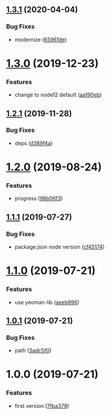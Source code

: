 ## [1.3.1](https://github.com/NaturalCycles/generator-backend-service/compare/v1.3.0...v1.3.1) (2020-04-04)


### Bug Fixes

* modernize ([65961de](https://github.com/NaturalCycles/generator-backend-service/commit/65961de54d4905a56f3a8f52fb17f4b91462c977))

# [1.3.0](https://github.com/NaturalCycles/generator-backend-service/compare/v1.2.1...v1.3.0) (2019-12-23)


### Features

* change to node12 default ([aa190eb](https://github.com/NaturalCycles/generator-backend-service/commit/aa190ebe7119fb55be0a99d11dffbf6a97f3e001))

## [1.2.1](https://github.com/NaturalCycles/generator-backend-service/compare/v1.2.0...v1.2.1) (2019-11-28)


### Bug Fixes

* deps ([d389f4a](https://github.com/NaturalCycles/generator-backend-service/commit/d389f4a1bdc0298c49ccbdc849e52d171d885b8a))

# [1.2.0](https://github.com/NaturalCycles/generator-backend-service/compare/v1.1.1...v1.2.0) (2019-08-24)


### Features

* progress ([98b06f3](https://github.com/NaturalCycles/generator-backend-service/commit/98b06f3))

## [1.1.1](https://github.com/NaturalCycles/generator-backend-service/compare/v1.1.0...v1.1.1) (2019-07-27)


### Bug Fixes

* package.json node version ([cf45174](https://github.com/NaturalCycles/generator-backend-service/commit/cf45174))

# [1.1.0](https://github.com/NaturalCycles/generator-backend-service/compare/v1.0.1...v1.1.0) (2019-07-21)


### Features

* use yeoman-lib ([aeeb896](https://github.com/NaturalCycles/generator-backend-service/commit/aeeb896))

## [1.0.1](https://github.com/NaturalCycles/generator-backend-service/compare/v1.0.0...v1.0.1) (2019-07-21)


### Bug Fixes

* path ([3adc5f0](https://github.com/NaturalCycles/generator-backend-service/commit/3adc5f0))

# 1.0.0 (2019-07-21)


### Features

* first version ([7fba379](https://github.com/NaturalCycles/generator-backend-service/commit/7fba379))
